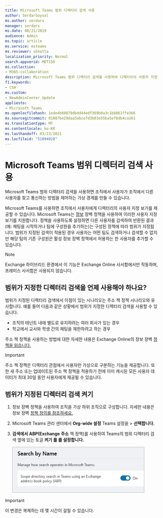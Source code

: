 ```yaml
---
title: Microsoft Teams 범위 디렉터리 검색 사용
author: SerdarSoysal
ms.author: serdars
manager: serdars
ms.date: 06/21/2019
audience: Admin
ms.topic: article
ms.service: msteams
ms.reviewer: sbhatta
localization_priority: Normal
search.appverid: MET150
ms.collection:
- M365-collaboration
description: Microsoft Teams 범위 디렉터리 검색을 사용하여 디렉터리의 사용자 지정된 보기를 제공하는 방법을 알아보십시오.
f1.keywords:
- CSH
ms.custom:
- NewAdminCenter_Update
appliesto:
- Microsoft Teams
ms.openlocfilehash: 1ede4b60878dbdd44edf369b0a3c1bb861ffe366
ms.sourcegitcommit: 01087be29daa3abce7d3b03a55ba5ef8db4ca161
ms.translationtype: MT
ms.contentlocale: ko-KR
ms.lasthandoff: 03/23/2021
ms.locfileid: "51094028"
---
```

# <a name="use-microsoft-teams-scoped-directory-search"></a>Microsoft Teams 범위 디렉터리 검색 사용

Microsoft Teams 범위 디렉터리 검색을 사용하면 조직에서 사용자가 조직에서 다른 사용자를 찾고 통신하는 방법을 제어하는 가상 경계를 만들 수 있습니다. 

Microsoft Teams를 사용하면 조직에서 사용자에게 디렉터리의 사용자 지정 보기를 제공할 수 있습니다. Microsoft Teams는 [정보](/microsoft-365/compliance/information-barriers) 장벽 정책을 사용하여 이러한 사용자 지정 보기를 지원합니다. 정책을 사용하도록 설정하면 다른 사용자를 검색하여 반환된 결과(예: 채팅을 시작하거나 팀에 구성원을 추가하는)는 구성된 정책에 따라 범위가 지정됩니다. 범위가 지정된 검색이 적용된 경우 사용자는 어떤 팀도 검색하거나 검색할 수 없지만 해당 팀의 기존 구성원은 활성 정보 장벽 정책에서 허용하는 한 사용자를 추가할 수 있습니다.

> [!NOTE]
> Exchange 하이브리드 환경에서 이 기능은 Exchange Online 사서함에서만 작동하며, 프레미스 사서함은 사용되지 않습니다.

## <a name="when-should-you-use-scoped-directory-searches"></a>범위가 지정한 디렉터리 검색을 언제 사용해야 하나요?

범위가 지정된 디렉터리 검색에서 이점이 있는 시나리오는 주소 책 정책 시나리오와 유사합니다. 예를 들어 다음과 같은 상황에서 범위가 지정한 디렉터리 검색을 사용할 수 있습니다.

- 조직의 테넌트 내에 별도로 유지하려는 여러 회사가 있는 경우 
- 학교에서 교사와 학생 간의 채팅을 제한하려고 하는 경우 
 
주소 책 정책을 사용하는 방법에 대한 자세한 내용은 Exchange Online의 정보 장벽 [정책을 읽습니다.](/microsoft-365/compliance/information-barriers)

> [!IMPORTANT]
> 주소 책 정책은 디렉터리 관점에서 사용자만 가상으로 구분하는 기능을 제공합니다. 또한 새 주소 또는 업데이트된 주소 책 정책을 적용하기 전에 이미 캐시된 모든 사용자 데이터가 최대 30일 동안 사용자에게 제공될 수 있습니다.

## <a name="turn-on-scoped-directory-search"></a>범위가 지정된 디렉터리 검색 켜기

1. 정보 장벽 정책을 사용하여 조직을 가상 하위 조직으로 구성합니다. 자세한 내용은 정보 장벽 [정책 정의를 참조하세요.](/microsoft-365/compliance/information-barriers-policies)

2. Microsoft Teams 관리 센터에서 **Org-wide 설정** Teams 설정을  >  **선택합니다.**

3. **검색에서** **ABP(Exchange 주소** 책 정책)를 사용하여 Teams의 범위 디렉터리 검색 옆에 있는 토글 **켜기 를 를 설정합니다.**

    ![Microsoft Teams 관리 센터의 범위가 지정된 디렉터리 검색](media/teams-scoped-directory-search-image1.png)


> [!IMPORTANT]
> 이 변경은 복제하는 데 몇 시간이 걸릴 수 있습니다.